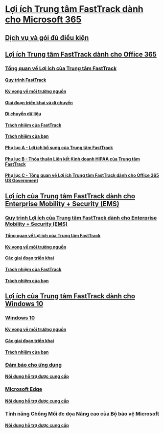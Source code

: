 # [Lợi ích Trung tâm FastTrack dành cho Microsoft 365](M365-fasttrack-benefit-overview.md)
## [Dịch vụ và gói đủ điều kiện](M365-eligible-services-and-plans.md)
## [Lợi ích Trung tâm FastTrack dành cho Office 365](O365-fasttrack-benefit-for-office-365.md)
### [Tổng quan về Lợi ích của Trung tâm FastTrack](O365-fasttrack-benefit-overview.md)
#### [Quy trình FastTrack](O365-fasttrack-process.md)
#### [Kỳ vọng về môi trường nguồn](O365-source-environment-expectations.md)
#### [Giai đoạn triển khai và di chuyển](O365-onboarding-and-migration.md)
#### [Di chuyển dữ liệu](O365-data-migration.md)
#### [Trách nhiệm của FastTrack](O365-fasttrack-responsibilities.md)
#### [Trách nhiệm của bạn](O365-your-responsibilities.md)
#### [Phụ lục A - Lợi ích bổ sung của Trung tâm FastTrack](O365-fasttrack-additional-benefits.md)
#### [Phụ lục B - Thỏa thuận Liên kết Kinh doanh HIPAA của Trung tâm FastTrack](O365-hipaa-business-associate-agreement.md)
#### [Phụ lục C - Tổng quan về Lợi ích Trung tâm FastTrack dành cho Office 365 US Government](US-Gov-appendix-overview.md)
## [Lợi ích của Trung tâm FastTrack dành cho Enterprise Mobility + Security (EMS)](EMS-fasttrack-benefit-for-EMS.md)
### [Quy trình Lợi ích của Trung tâm FastTrack dành cho Enterprise Mobility + Security (EMS)](EMS-fasttrack-process.md)
#### [Tổng quan về Lợi ích của Trung tâm FastTrack](EMS-fasttrack-benefit-overview.md)
#### [Kỳ vọng về môi trường nguồn](EMS-source-environment-expectations.md)
#### [Các giai đoạn triển khai](EMS-onboarding-phases.md)
#### [Trách nhiệm của FastTrack](EMS-fasttrack-responsibilities.md)
#### [Trách nhiệm của bạn](EMS-your-responsibilities.md)
## [Lợi ích của Trung tâm FastTrack dành cho Windows 10](Win-10-fasttrack-benefit-for-windows-10.md)
### [Windows 10](Win-10-windows-10.md)
#### [Kỳ vọng về môi trường nguồn](Win-10-source-environment-expectations.md)
#### [Các giai đoạn triển khai](Win-10-onboarding-phases.md)
#### [Trách nhiệm của bạn](Win-10-your-responsibilities.md)
### [Đảm bảo cho ứng dụng](Win-10-app-assure.md)
#### [Nội dung hỗ trợ được cung cấp](Win-10-app-assure-assistance-offered.md)
### [Microsoft Edge](Win-10-microsoft-edge.md)
#### [Nội dung hỗ trợ được cung cấp](Win-10-microsoft-edge-assistance-offered.md)
### [Tính năng Chống Mối đe dọa Nâng cao của Bộ bảo vệ Microsoft](Win-10-microsoft-defender-atp.md)
#### [Nội dung hỗ trợ được cung cấp](Win-10-microsoft-defender-atp-assistance-offered.md)

